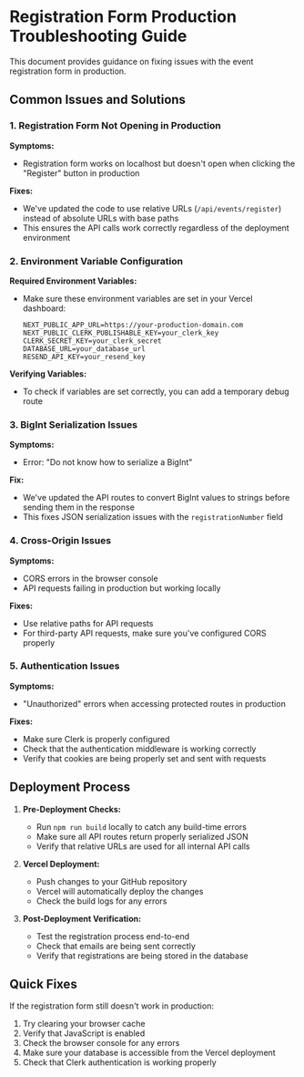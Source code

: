 # Registration Form Production Troubleshooting Guide

This document provides guidance on fixing issues with the event registration form in production.

## Common Issues and Solutions

### 1. Registration Form Not Opening in Production

**Symptoms:**
- Registration form works on localhost but doesn't open when clicking the "Register" button in production

**Fixes:**
- We've updated the code to use relative URLs (`/api/events/register`) instead of absolute URLs with base paths
- This ensures the API calls work correctly regardless of the deployment environment

### 2. Environment Variable Configuration

**Required Environment Variables:**
- Make sure these environment variables are set in your Vercel dashboard:
  ```
  NEXT_PUBLIC_APP_URL=https://your-production-domain.com
  NEXT_PUBLIC_CLERK_PUBLISHABLE_KEY=your_clerk_key
  CLERK_SECRET_KEY=your_clerk_secret
  DATABASE_URL=your_database_url
  RESEND_API_KEY=your_resend_key
  ```

**Verifying Variables:**
- To check if variables are set correctly, you can add a temporary debug route

### 3. BigInt Serialization Issues

**Symptoms:**
- Error: "Do not know how to serialize a BigInt"

**Fix:**
- We've updated the API routes to convert BigInt values to strings before sending them in the response
- This fixes JSON serialization issues with the `registrationNumber` field

### 4. Cross-Origin Issues

**Symptoms:**
- CORS errors in the browser console
- API requests failing in production but working locally

**Fixes:**
- Use relative paths for API requests
- For third-party API requests, make sure you've configured CORS properly

### 5. Authentication Issues

**Symptoms:**
- "Unauthorized" errors when accessing protected routes in production

**Fixes:**
- Make sure Clerk is properly configured
- Check that the authentication middleware is working correctly
- Verify that cookies are being properly set and sent with requests

## Deployment Process

1. **Pre-Deployment Checks:**
   - Run `npm run build` locally to catch any build-time errors
   - Make sure all API routes return properly serialized JSON
   - Verify that relative URLs are used for all internal API calls

2. **Vercel Deployment:**
   - Push changes to your GitHub repository
   - Vercel will automatically deploy the changes
   - Check the build logs for any errors

3. **Post-Deployment Verification:**
   - Test the registration process end-to-end
   - Check that emails are being sent correctly
   - Verify that registrations are being stored in the database

## Quick Fixes

If the registration form still doesn't work in production:

1. Try clearing your browser cache
2. Verify that JavaScript is enabled
3. Check the browser console for any errors
4. Make sure your database is accessible from the Vercel deployment
5. Check that Clerk authentication is working properly
